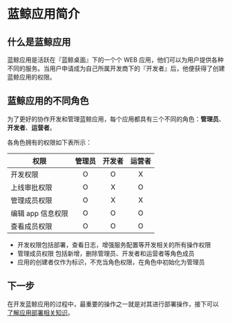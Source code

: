 # 蓝鲸应用简介

## 什么是蓝鲸应用

蓝鲸应用是活跃在『蓝鲸桌面』下的一个个 WEB 应用，他们可以为用户提供各种不同的服务。当用户申请成为自己所属开发商下的『开发者』后，他便获得了创建蓝鲸应用的权限。

## 蓝鲸应用的不同角色

为了更好的协作开发和管理蓝鲸应用，每个应用都具有三个不同的角色：**管理员**、**开发者**、**运营者**。

各角色拥有的权限如下表所示：

| 权限 | 管理员 | 开发者 | 运营者 |
| --- | :---: | :---: | :---: |
| 开发权限              | O | O | X |
| 上线审批权限       | O | X | O |
| 管理成员权限       | O |  X | X |
| 编辑 app 信息权限 | O | O | O |
| 查看成员权限       | O | O | O |

- 开发权限包括部署，查看日志，增强服务配置等开发相关的所有操作权限
- 管理成员权限 包括新增，删除管理员、开发者和运营者等角色成员
- 应用的创建者仅作为标识，不充当角色权限，在角色中初始化为管理员

## 下一步

在开发蓝鲸应用的过程中，最重要的操作之一就是对其进行部署操作，接下可以 [了解应用部署相关知识](./deploy_intro.md)。
